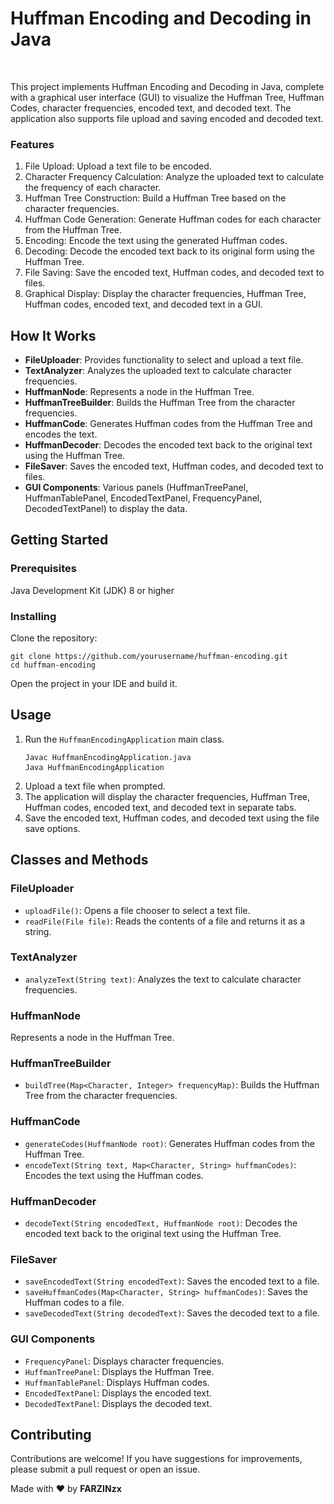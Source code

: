 <h1>Huffman Encoding and Decoding in Java</h1>
<br/>
<p>This project implements Huffman Encoding and Decoding in Java, complete with a graphical user interface (GUI) to visualize the Huffman Tree, Huffman Codes, character frequencies, encoded text, and decoded text. The application also supports file upload and saving encoded and decoded text.</p>

<h3>Features</h3>
<ol>
        <li>File Upload: Upload a text file to be encoded.</li>
        <li>Character Frequency Calculation: Analyze the uploaded text to calculate the frequency of each character.</li>
        <li>Huffman Tree Construction: Build a Huffman Tree based on the character frequencies.</li>
        <li>Huffman Code Generation: Generate Huffman codes for each character from the Huffman Tree.</li>
        <li>Encoding: Encode the text using the generated Huffman codes.</li>
        <li>Decoding: Decode the encoded text back to its original form using the Huffman Tree.</li>
        <li>File Saving: Save the encoded text, Huffman codes, and decoded text to files.</li>
        <li>Graphical Display: Display the character frequencies, Huffman Tree, Huffman codes, encoded text, and decoded text in a GUI.</li>
    </ol>
    <h2>How It Works</h2>
    <ul>
        <li><strong>FileUploader</strong>: Provides functionality to select and upload a text file.</li>
        <li><strong>TextAnalyzer</strong>: Analyzes the uploaded text to calculate character frequencies.</li>
        <li><strong>HuffmanNode</strong>: Represents a node in the Huffman Tree.</li>
        <li><strong>HuffmanTreeBuilder</strong>: Builds the Huffman Tree from the character frequencies.</li>
        <li><strong>HuffmanCode</strong>: Generates Huffman codes from the Huffman Tree and encodes the text.</li>
        <li><strong>HuffmanDecoder</strong>: Decodes the encoded text back to the original text using the Huffman Tree.</li>
        <li><strong>FileSaver</strong>: Saves the encoded text, Huffman codes, and decoded text to files.</li>
        <li><strong>GUI Components</strong>: Various panels (HuffmanTreePanel, HuffmanTablePanel, EncodedTextPanel, FrequencyPanel, DecodedTextPanel) to display the data.</li>
    </ul>
      <h2>Getting Started</h2>
    <h3>Prerequisites</h3>
    <p>Java Development Kit (JDK) 8 or higher</p>
    <h3>Installing</h3>
    <p>Clone the repository:</p>
    <pre><code>git clone https://github.com/yourusername/huffman-encoding.git
cd huffman-encoding
</code></pre>
    <p>Open the project in your IDE and build it.</p>
     <h2>Usage</h2>
    <ol>
        <li>Run the <code>HuffmanEncodingApplication</code> main class.</li>
          <pre><code>Javac HuffmanEncodingApplication.java
Java HuffmanEncodingApplication</code>  </pre>
        <li>Upload a text file when prompted.</li>
        <li>The application will display the character frequencies, Huffman Tree, Huffman codes, encoded text, and decoded text in separate tabs.</li>
        <li>Save the encoded text, Huffman codes, and decoded text using the file save options.</li>
    </ol>
    <h2>Classes and Methods</h2>
    <h3>FileUploader</h3>
    <ul>
        <li><code>uploadFile()</code>: Opens a file chooser to select a text file.</li>
        <li><code>readFile(File file)</code>: Reads the contents of a file and returns it as a string.</li>
    </ul>
    <h3>TextAnalyzer</h3>
    <ul>
        <li><code>analyzeText(String text)</code>: Analyzes the text to calculate character frequencies.</li>
    </ul>
    <h3>HuffmanNode</h3>
    <p>Represents a node in the Huffman Tree.</p>
    <h3>HuffmanTreeBuilder</h3>
    <ul>
        <li><code>buildTree(Map&lt;Character, Integer&gt; frequencyMap)</code>: Builds the Huffman Tree from the character frequencies.</li>
    </ul>
    <h3>HuffmanCode</h3>
    <ul>
        <li><code>generateCodes(HuffmanNode root)</code>: Generates Huffman codes from the Huffman Tree.</li>
        <li><code>encodeText(String text, Map&lt;Character, String&gt; huffmanCodes)</code>: Encodes the text using the Huffman codes.</li>
    </ul>
    <h3>HuffmanDecoder</h3>
    <ul>
        <li><code>decodeText(String encodedText, HuffmanNode root)</code>: Decodes the encoded text back to the original text using the Huffman Tree.</li>
    </ul>
    <h3>FileSaver</h3>
    <ul>
        <li><code>saveEncodedText(String encodedText)</code>: Saves the encoded text to a file.</li>
        <li><code>saveHuffmanCodes(Map&lt;Character, String&gt; huffmanCodes)</code>: Saves the Huffman codes to a file.</li>
        <li><code>saveDecodedText(String decodedText)</code>: Saves the decoded text to a file.</li>
    </ul>
    <h3>GUI Components</h3>
    <ul>
        <li><code>FrequencyPanel</code>: Displays character frequencies.</li>
        <li><code>HuffmanTreePanel</code>: Displays the Huffman Tree.</li>
        <li><code>HuffmanTablePanel</code>: Displays Huffman codes.</li>
        <li><code>EncodedTextPanel</code>: Displays the encoded text.</li>
        <li><code>DecodedTextPanel</code>: Displays the decoded text.</li>
    </ul>
    <h2>Contributing</h2>
    <p>Contributions are welcome! If you have suggestions for improvements, please submit a pull request or open an issue.</p>
    <p>Made with ❤️ by <b>FARZINzx</b></p>

